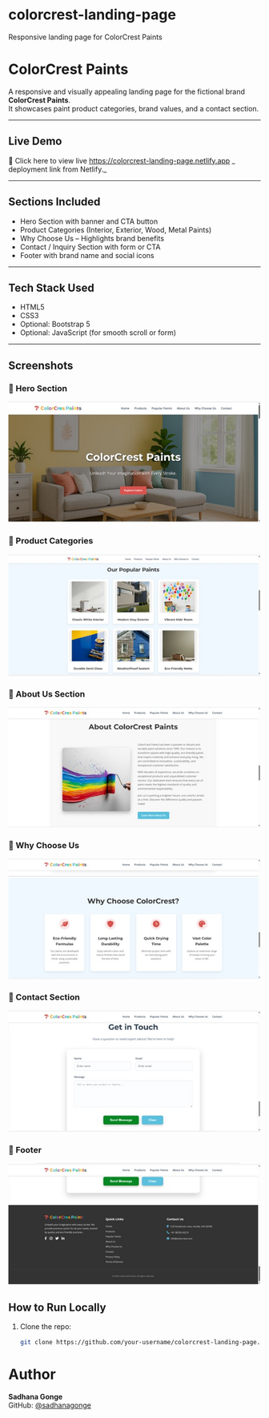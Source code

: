 # colorcrest-landing-page
Responsive landing page for ColorCrest Paints

# ColorCrest Paints 

A responsive and visually appealing landing page for the fictional brand **ColorCrest Paints**.  
It showcases paint product categories, brand values, and a contact section.

---

##  Live Demo

🔗 Click here to view live https://colorcrest-landing-page.netlify.app
_ deployment link from Netlify._

---

##  Sections Included

-  Hero Section with banner and CTA button
-  Product Categories (Interior, Exterior, Wood, Metal Paints)
-  Why Choose Us – Highlights brand benefits
-  Contact / Inquiry Section with form or CTA
-  Footer with brand name and social icons

---

##  Tech Stack Used

- HTML5
- CSS3
- Optional: Bootstrap 5
- Optional: JavaScript (for smooth scroll or form)

---
##  Screenshots

### 🔹 Hero Section
![Hero Section](images/home.jpg)

### 🔹 Product Categories
![Product Categories](images/popularpaint.jpg)

### 🔹 About Us Section
![About Us](images/aboutus.jpg)

### 🔹 Why Choose Us
![Why Choose Us](images/whychoose.jpg)

### 🔹 Contact Section
![Contact Section](images/contact.jpg)

### 🔹 Footer
![Footer](images/footer.jpg)

##  How to Run Locally

1. Clone the repo:
   ```bash
   git clone https://github.com/your-username/colorcrest-landing-page.git

# Author

**Sadhana Gonge**  
GitHub: [@sadhanagonge](https://github.com/sadhana79)

